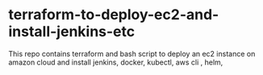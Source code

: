 # terraform-to-deploy-ec2-and-install-jenkins-etc
This repo contains terraform and bash script to deploy an ec2 instance on amazon cloud and install jenkins, docker, kubectl, aws cli , helm, 
